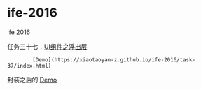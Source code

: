 # ife-2016
ife 2016

任务三十七：[UI组件之浮出层](http://ife.baidu.com/2016/task/detail?taskId=37)

			[Demo](https://xiaotaoyan-z.github.io/ife-2016/task-37/index.html)
封装之后的	[Demo](https://xiaotaoyan-z.github.io/ife-2016/task-37/index_1.html)